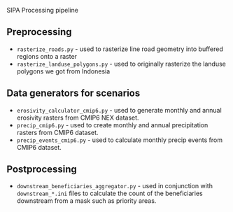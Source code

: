 SIPA Processing pipeline

Preprocessing
-------------
* `rasterize_roads.py` - used to rasterize line road geometry into buffered regions onto a raster
* `rasterize_landuse_polygons.py` - used to originally rasterize the landuse polygons we got from Indonesia


Data generators for scenarios
-----------------------------
* `erosivity_calculator_cmip6.py` - used to generate monthly and annual erosivity rasters from CMIP6 NEX dataset.
* `precip_cmip6.py` - used to create monthly and annual precipitation rasters from CMIP6 dataset.
* `precip_events_cmip6.py` - used to calculate monthly precip events from CMIP6 dataset.


Postprocessing
--------------
* `downstream_beneficiaries_aggregator.py` - used in conjunction with `downstream_*.ini` files to calculate the count of the beneficiaries downstream from a mask such as priority areas.
